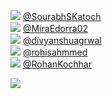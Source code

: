 
 ![](http://pbs.twimg.com/profile_images/1394320101638217729/1-FEChGi_normal.jpg) [@SourabhSKatoch](https://twitter.com/SourabhSKatoch)<br>![](http://pbs.twimg.com/profile_images/1319197712454045701/R3fn0YYN_normal.jpg) [@MiraEdorra02](https://twitter.com/MiraEdorra02)<br>![](http://pbs.twimg.com/profile_images/1378024503855353857/jVg3A-NU_normal.jpg) [@divyanshuagrwal](https://twitter.com/divyanshuagrwal)<br>![](http://pbs.twimg.com/profile_images/1345773701896130561/0-jnsT-z_normal.jpg) [@rohisahmmed](https://twitter.com/rohisahmmed)<br>![](http://pbs.twimg.com/profile_images/1357300572601286656/FuosOMJ1_normal.jpg) [@RohanKochhar](https://twitter.com/RohanKochhar)<br> 

![](https://visitor-badge.laobi.icu/badge?page_id=ponder)
